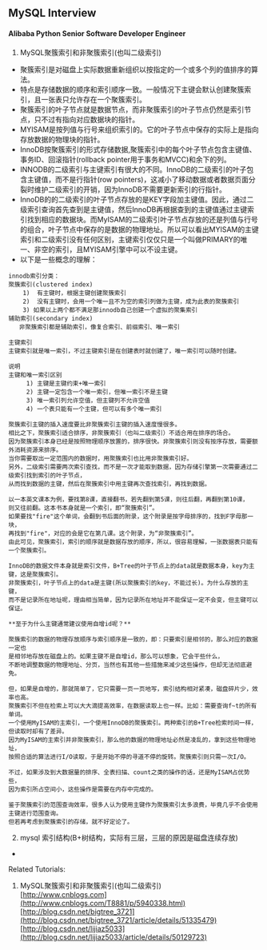 ## MySQL Interview  
#### Alibaba Python Senior Software Developer Engineer  
1. MySQL聚簇索引和非聚簇索引(也叫二级索引)  
- 聚簇索引是对磁盘上实际数据重新组织以按指定的一个或多个列的值排序的算法。  
- 特点是存储数据的顺序和索引顺序一致。一般情况下主键会默认创建聚簇索引，且一张表只允许存在一个聚簇索引。  
- 聚簇索引的叶子节点就是数据节点，而非聚簇索引的叶子节点仍然是索引节点，只不过有指向对应数据块的指针。  
- MYISAM是按列值与行号来组织索引的。它的叶子节点中保存的实际上是指向存放数据的物理块的指针。  
- InnoDB按聚簇索引的形式存储数据,聚簇索引中的每个叶子节点包含主键值、事务ID、回滚指针(rollback pointer用于事务和MVCC)和余下的列。  
- INNODB的二级索引与主键索引有很大的不同。InnoDB的二级索引的叶子包含主键值，而不是行指针(row pointers)，这减小了移动数据或者数据页面分裂时维护二级索引的开销，因为InnoDB不需要更新索引的行指针。  
- InnoDB的的二级索引的叶子节点存放的是KEY字段加主键值。因此，通过二级索引查询首先查到是主键值，然后InnoDB再根据查到的主键值通过主键索引找到相应的数据块。而MyISAM的二级索引叶子节点存放的还是列值与行号的组合，叶子节点中保存的是数据的物理地址。所以可以看出MYISAM的主键索引和二级索引没有任何区别，主键索引仅仅只是一个叫做PRIMARY的唯一、非空的索引，且MYISAM引擎中可以不设主键。  
- 以下是一些概念的理解：  
```
innodb索引分类：
聚簇索引(clustered index)
    1)  有主键时，根据主键创建聚簇索引
    2)  没有主键时，会用一个唯一且不为空的索引列做为主键，成为此表的聚簇索引
    3) 如果以上两个都不满足那innodb自己创建一个虚拟的聚集索引
辅助索引(secondary index)
   非聚簇索引都是辅助索引，像复合索引、前缀索引、唯一索引
```
```
主键索引
主键索引就是唯一索引，不过主键索引是在创建表时就创建了，唯一索引可以随时创建。

说明
主键和唯一索引区别
     1) 主键是主键约束+唯一索引
     2) 主键一定包含一个唯一索引，但唯一索引不是主键
     3) 唯一索引列允许空值，但主键列不允许空值
     4) 一个表只能有一个主键，但可以有多个唯一索引
```
```
聚簇索引主键的插入速度要比非聚簇索引主键的插入速度慢很多。
相比之下，聚簇索引适合排序，非聚簇索引（也叫二级索引）不适合用在排序的场合。  
因为聚簇索引本身已经是按照物理顺序放置的，排序很快。非聚簇索引则没有按序存放，需要额外消耗资源来排序。  
当你需要取出一定范围内的数据时，用聚簇索引也比用非聚簇索引好。
另外，二级索引需要两次索引查找，而不是一次才能取到数据，因为存储引擎第一次需要通过二级索引找到索引的叶子节点，
从而找到数据的主键，然后在聚簇索引中用主键再次查找索引，再找到数据。
```
```
以一本英文课本为例，要找第8课，直接翻书，若先翻到第5课，则往后翻，再翻到第10课，
则又往前翻。这本书本身就是一个索引，即“聚簇索引”。
如果要找"fire"这个单词，会翻到书后面的附录，这个附录是按字母排序的，找到F字母那一块，
再找到"fire"，对应的会是它在第几课。这个附录，为“非聚簇索引”。
由此可见，聚簇索引，索引的顺序就是数据存放的顺序，所以，很容易理解，一张数据表只能有一个聚簇索引。

InnoDB的数据文件本身就是索引文件，B+Tree的叶子节点上的data就是数据本身，key为主键，这是聚簇索引。
非聚簇索引，叶子节点上的data是主键(所以聚簇索引的key，不能过长)。为什么存放的主键，
而不是记录所在地址呢，理由相当简单，因为记录所在地址并不能保证一定不会变，但主键可以保证。

**至于为什么主键通常建议使用自增id呢？**

聚簇索引的数据的物理存放顺序与索引顺序是一致的，即：只要索引是相邻的，那么对应的数据一定也
是相邻地存放在磁盘上的。如果主键不是自增id，那么可以想象，它会干些什么，
不断地调整数据的物理地址、分页，当然也有其他一些措施来减少这些操作，但却无法彻底避免。

但，如果是自增的，那就简单了，它只需要一页一页地写，索引结构相对紧凑，磁盘碎片少，效率也高。
聚簇索引不但在检索上可以大大滴提高效率，在数据读取上也一样。比如：需要查询f~t的所有单词。
一个使用MyISAM的主索引，一个使用InnoDB的聚簇索引。两种索引的B+Tree检索时间一样，但读取时却有了差异。
因为MyISAM的主索引并非聚簇索引，那么他的数据的物理地址必然是凌乱的，拿到这些物理地址，
按照合适的算法进行I/O读取，于是开始不停的寻道不停的旋转。聚簇索引则只需一次I/O。

不过，如果涉及到大数据量的排序、全表扫描、count之类的操作的话，还是MyISAM占优势些，
因为索引所占空间小，这些操作是需要在内存中完成的。

鉴于聚簇索引的范围查询效率，很多人认为使用主键作为聚簇索引太多浪费，毕竟几乎不会使用主键进行范围查询。
但若再考虑到聚簇索引的存储，就不好定论了。
```
2. mysql 索引结构(B+树结构，实际有三层，三层的原因是磁盘连续存放)  
- 



Related Tutorials:  
1. MySQL聚簇索引和非聚簇索引(也叫二级索引)   
[http://www.cnblogs.com](http://www.cnblogs.com/T8881/p/5940338.html)  
[http://blog.csdn.net/bigtree_3721](http://blog.csdn.net/bigtree_3721/article/details/51335479)  
[http://blog.csdn.net/lijiaz5033](http://blog.csdn.net/lijiaz5033/article/details/50129723)  
